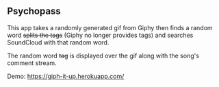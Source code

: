 ## Psychopass

This app takes a randomly generated gif from Giphy then finds a random word ~~splits the tags~~ (Giphy no longer provides tags) and searches SoundCloud with that random word.

The random word ~~tag~~ is displayed over the gif along with the song's comment stream.

Demo: https://giph-it-up.herokuapp.com/

